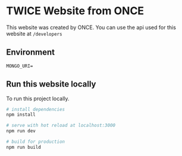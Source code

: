 # TWICE Website from ONCE

This website was created by ONCE. You can use the api used for this website at `/developers`

## Environment

```env
MONGO_URI=
```

## Run this website locally

To run this project locally.

```bash
# install dependencies
npm install

# serve with hot reload at localhost:3000
npm run dev

# build for production
npm run build
```
